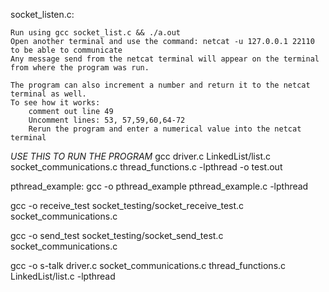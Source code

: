 socket_listen.c:

    Run using gcc socket_list.c && ./a.out
    Open another terminal and use the command: netcat -u 127.0.0.1 22110
    to be able to communicate
    Any message send from the netcat terminal will appear on the terminal from where the program was run.
    
    The program can also increment a number and return it to the netcat terminal as well.
    To see how it works: 
        comment out line 49
        Uncomment lines: 53, 57,59,60,64-72
        Rerun the program and enter a numerical value into the netcat terminal


*USE THIS TO RUN THE PROGRAM*
gcc driver.c LinkedList/list.c socket_communications.c thread_functions.c -lpthread -o test.out 


pthread_example:
gcc -o pthread_example pthread_example.c -lpthread


gcc -o receive_test socket_testing/socket_receive_test.c socket_communications.c

gcc -o send_test socket_testing/socket_send_test.c socket_communications.c

gcc -o s-talk driver.c socket_communications.c thread_functions.c LinkedList/list.c -lpthread
